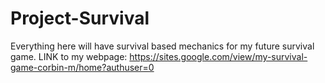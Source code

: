 # Project-Survival
Everything here will have survival based mechanics for my future survival game.
LINK to my webpage: https://sites.google.com/view/my-survival-game-corbin-m/home?authuser=0
